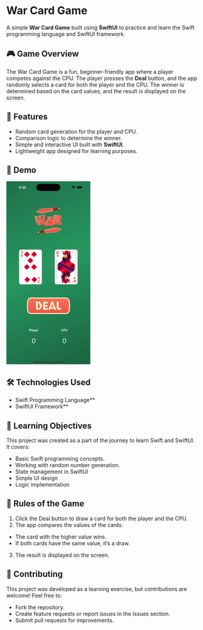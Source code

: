 # War Card Game

A simple **War Card Game** built using **SwiftUI** to practice and learn the Swift programming language and SwiftUI framework.

## 🎮 Game Overview

The War Card Game is a fun, beginner-friendly app where a player competes against the CPU. The player presses the **Deal** button, and the app randomly selects a card for both the player and the CPU. The winner is determined based on the card values, and the result is displayed on the screen.

## 🚀 Features

- Random card generation for the player and CPU.
- Comparison logic to determine the winner.
- Simple and interactive UI built with **SwiftUI**.
- Lightweight app designed for learning purposes.

## 📸 Demo

![War Card Game Demo](demo.gif)

## 🛠️ Technologies Used

- Swift Programming Language**
- SwiftUI Framework**

## 🧠 Learning Objectives

This project was created as a part of the journey to learn Swift and SwiftUI. It covers:
- Basic Swift programming concepts.
- Working with random number generation.
- State management in SwiftUI
- Simple UI design
- Logic implementation

## 📜 Rules of the Game
1. Click the Deal button to draw a card for both the player and the CPU.
2. The app compares the values of the cards:
  - The card with the higher value wins.
  - If both cards have the same value, it’s a draw.
3. The result is displayed on the screen.

## 🤝 Contributing

This project was developed as a learning exercise, but contributions are welcome! Feel free to:
- Fork the repository.
- Create feature requests or report issues in the Issues section.
- Submit pull requests for improvements.
